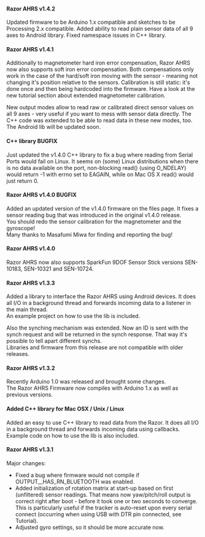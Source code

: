 #### Razor AHRS v1.4.2

Updated firmware to be Arduino 1.x compatible and sketches to be Processing 2.x compatible.
Added ability to read plain sensor data of all 9 axes to Android library.
Fixed namespace issues in C++ library.

#### Razor AHRS v1.4.1

Additionally to magnetometer hard iron error compensation, Razor AHRS now also supports soft iron error compensation. Both compensations only work in the case of the hard/soft iron moving with the sensor - meaning not changing it's position relative to the sensors. Calibration is still static: it's done once and then being hardcoded into the firmware. Have a look at the new tutorial section about extended magnetometer calibration.

New output modes allow to read raw or calibrated direct sensor values on all 9 axes - very useful if you want to mess with sensor data directly. The C++ code was extended to be able to read data in these new modes, too. The Android lib will be updated soon.

#### C++ library BUGFIX

Just updated the v1.4.0 C++ library to fix a bug where reading from Serial Ports would fail on Linux. It seems on (some) Linux distributions when there is no data available on the port, non-blocking read() (using O_NDELAY) would return -1 with errno set to EAGAIN, while on Mac OS X read() would just return 0.

#### Razor AHRS v1.4.0 BUGFIX

Added an updated version of the v1.4.0 firmware on the files page. It fixes a sensor reading bug that was introduced in the original v1.4.0 release.  
You should redo the sensor calibration for the magnetometer and the gyroscope!  
Many thanks to Masafumi Miwa for finding and reporting the bug!

#### Razor AHRS v1.4.0

Razor AHRS now also supports SparkFun 9DOF Sensor Stick versions SEN-10183, SEN-10321 and SEN-10724.

#### Razor AHRS v1.3.3

Added a library to interface the Razor AHRS using Android devices. It does all I/O in a background thread and forwards incoming data to a listener in the main thread.  
An example project on how to use the lib is included.  

Also the synching mechanism was extended. Now an ID is sent with the synch request and will be returned in the synch response. That way it's possible to tell apart different synchs.  
Libraries and firmware from this release are not compatible with older releases.

#### Razor AHRS v1.3.2

Recently Arduino 1.0 was released and brought some changes.  
The Razor AHRS Firmware now compiles with Arduino 1.x as well as previous versions.

#### Added C++ library for Mac OSX / Unix / Linux

Added an easy to use C++ library to read data from the Razor. It does all I/O in a background thread and forwards incoming data using callbacks.  
Example code on how to use the lib is also included.  

#### Razor AHRS v1.3.1

Major changes:
* Fixed a bug where firmware would not compile if OUTPUT__HAS_RN_BLUETOOTH was enabled.
* Added initialization of rotation matrix at start-up based on first (unfiltered) sensor readings. That means now yaw/pitch/roll output is correct right after boot - before it took one or two seconds to converge. This is particularly useful if the tracker is auto-reset upon every serial connect (occurring when using USB with DTR pin connected, see Tutorial).
* Adjusted gyro settings, so it should be more accurate now.